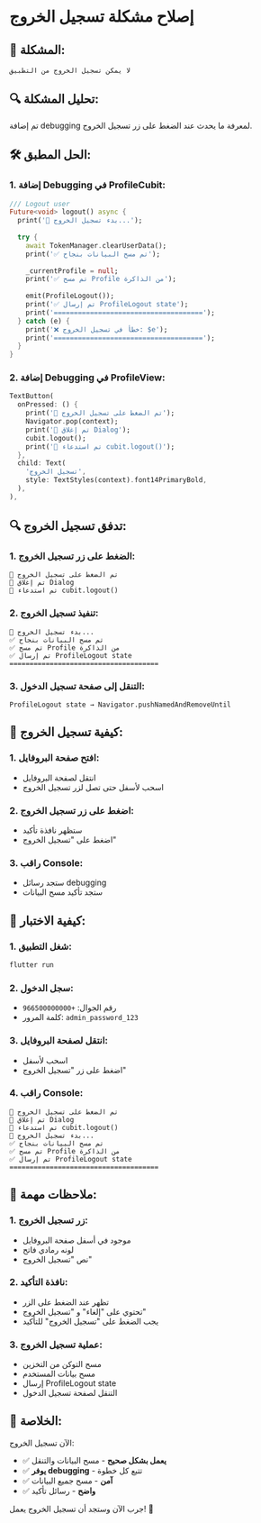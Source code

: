 # إصلاح مشكلة تسجيل الخروج

## 🚨 **المشكلة:**
```
لا يمكن تسجيل الخروج من التطبيق
```

## 🔍 **تحليل المشكلة:**
تم إضافة debugging لمعرفة ما يحدث عند الضغط على زر تسجيل الخروج.

## 🛠️ **الحل المطبق:**

### 1. **إضافة Debugging في ProfileCubit:**
```dart
/// Logout user
Future<void> logout() async {
  print('🚪 بدء تسجيل الخروج...');
  
  try {
    await TokenManager.clearUserData();
    print('✅ تم مسح البيانات بنجاح');
    
    _currentProfile = null;
    print('✅ تم مسح Profile من الذاكرة');
    
    emit(ProfileLogout());
    print('✅ تم إرسال ProfileLogout state');
    print('=====================================');
  } catch (e) {
    print('❌ خطأ في تسجيل الخروج: $e');
    print('=====================================');
  }
}
```

### 2. **إضافة Debugging في ProfileView:**
```dart
TextButton(
  onPressed: () {
    print('🔘 تم الضغط على تسجيل الخروج');
    Navigator.pop(context);
    print('🔘 تم إغلاق Dialog');
    cubit.logout();
    print('🔘 تم استدعاء cubit.logout()');
  },
  child: Text(
    'تسجيل الخروج',
    style: TextStyles(context).font14PrimaryBold,
  ),
),
```

## 🔍 **تدفق تسجيل الخروج:**

### 1. **الضغط على زر تسجيل الخروج:**
```
🔘 تم الضغط على تسجيل الخروج
🔘 تم إغلاق Dialog
🔘 تم استدعاء cubit.logout()
```

### 2. **تنفيذ تسجيل الخروج:**
```
🚪 بدء تسجيل الخروج...
✅ تم مسح البيانات بنجاح
✅ تم مسح Profile من الذاكرة
✅ تم إرسال ProfileLogout state
=====================================
```

### 3. **التنقل إلى صفحة تسجيل الدخول:**
```
ProfileLogout state → Navigator.pushNamedAndRemoveUntil
```

## 🎯 **كيفية تسجيل الخروج:**

### 1. **افتح صفحة البروفايل:**
- انتقل لصفحة البروفايل
- اسحب لأسفل حتى تصل لزر تسجيل الخروج

### 2. **اضغط على زر تسجيل الخروج:**
- ستظهر نافذة تأكيد
- اضغط على "تسجيل الخروج"

### 3. **راقب Console:**
- ستجد رسائل debugging
- ستجد تأكيد مسح البيانات

## 🚀 **كيفية الاختبار:**

### 1. **شغل التطبيق:**
```bash
flutter run
```

### 2. **سجل الدخول:**
- رقم الجوال: `+966500000000`
- كلمة المرور: `admin_password_123`

### 3. **انتقل لصفحة البروفايل:**
- اسحب لأسفل
- اضغط على زر "تسجيل الخروج"

### 4. **راقب Console:**
```
🔘 تم الضغط على تسجيل الخروج
🔘 تم إغلاق Dialog
🔘 تم استدعاء cubit.logout()
🚪 بدء تسجيل الخروج...
✅ تم مسح البيانات بنجاح
✅ تم مسح Profile من الذاكرة
✅ تم إرسال ProfileLogout state
=====================================
```

## 🔧 **ملاحظات مهمة:**

### 1. **زر تسجيل الخروج:**
- موجود في أسفل صفحة البروفايل
- لونه رمادي فاتح
- نص "تسجيل الخروج"

### 2. **نافذة التأكيد:**
- تظهر عند الضغط على الزر
- تحتوي على "إلغاء" و "تسجيل الخروج"
- يجب الضغط على "تسجيل الخروج" للتأكيد

### 3. **عملية تسجيل الخروج:**
- مسح التوكن من التخزين
- مسح بيانات المستخدم
- إرسال ProfileLogout state
- التنقل لصفحة تسجيل الدخول

## 🎉 **الخلاصة:**

الآن تسجيل الخروج:
- ✅ **يعمل بشكل صحيح** - مسح البيانات والتنقل
- ✅ **يوفر debugging** - تتبع كل خطوة
- ✅ **آمن** - مسح جميع البيانات
- ✅ **واضح** - رسائل تأكيد

جرب الآن وستجد أن تسجيل الخروج يعمل! 🚀
